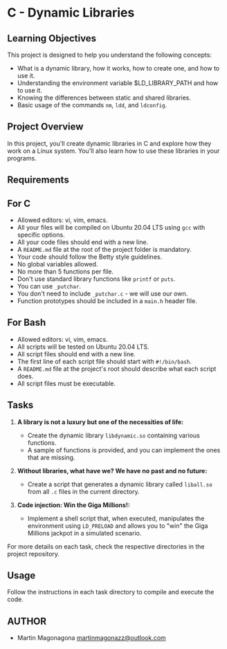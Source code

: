 # C - Dynamic Libraries

## Learning Objectives

This project is designed to help you understand the following concepts:

- What is a dynamic library, how it works, how to create one, and how to use it.
- Understanding the environment variable $LD_LIBRARY_PATH and how to use it.
- Knowing the differences between static and shared libraries.
- Basic usage of the commands `nm`, `ldd`, and `ldconfig`.

## Project Overview

In this project, you'll create dynamic libraries in C and explore how they work on a Linux system. You'll also learn how to use these libraries in your programs.

## Requirements

## For C

- Allowed editors: vi, vim, emacs.
- All your files will be compiled on Ubuntu 20.04 LTS using `gcc` with specific options.
- All your code files should end with a new line.
- A `README.md` file at the root of the project folder is mandatory.
- Your code should follow the Betty style guidelines.
- No global variables allowed.
- No more than 5 functions per file.
- Don't use standard library functions like `printf` or `puts`.
- You can use `_putchar`.
- You don't need to include `_putchar.c` - we will use our own.
- Function prototypes should be included in a `main.h` header file.

## For Bash

- Allowed editors: vi, vim, emacs.
- All scripts will be tested on Ubuntu 20.04 LTS.
- All script files should end with a new line.
- The first line of each script file should start with `#!/bin/bash`.
- A `README.md` file at the project's root should describe what each script does.
- All script files must be executable.

## Tasks

1. **A library is not a luxury but one of the necessities of life:**
   - Create the dynamic library `libdynamic.so` containing various functions.
   - A sample of functions is provided, and you can implement the ones that are missing.

2. **Without libraries, what have we? We have no past and no future:**
   - Create a script that generates a dynamic library called `liball.so` from all `.c` files in the current directory.

3. **Code injection: Win the Giga Millions!:**
   - Implement a shell script that, when executed, manipulates the environment using `LD_PRELOAD` and allows you to "win" the Giga Millions jackpot in a simulated scenario.

For more details on each task, check the respective directories in the project repository.

## Usage

Follow the instructions in each task directory to compile and execute the code.

## AUTHOR

* Martin Magonagona <martinmagonazz@outlook.com>
